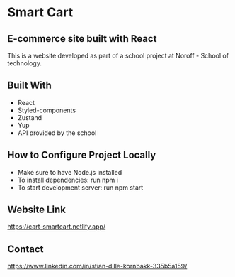 # Smart Cart

## E-commerce site built with React

This is a website developed as part of a school project at Noroff - School of technology.

## Built With

- React
- Styled-components
- Zustand
- Yup
- API provided by the school

## How to Configure Project Locally

- Make sure to have Node.js installed
- To install dependencies: run npm i
- To start development server: run npm start

## Website Link

https://cart-smartcart.netlify.app/

## Contact

https://www.linkedin.com/in/stian-dille-kornbakk-335b5a159/
